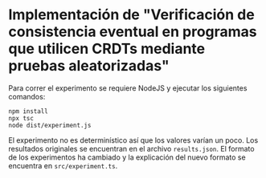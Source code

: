 # Implementación de "Verificación de consistencia eventual en programas que utilicen CRDTs mediante pruebas aleatorizadas"

Para correr el experimento se requiere NodeJS y ejecutar los siguientes comandos:

```
npm install
npx tsc
node dist/experiment.js
```

El experimento no es determinístico así que los valores varían un poco. Los resultados originales se encuentran en el archivo `results.json`. El formato de los experimentos ha cambiado y la explicación del nuevo formato se encuentra en `src/experiment.ts`.